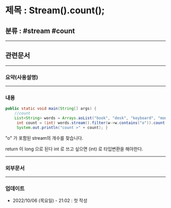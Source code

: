 # 제목 : Stream().count();

## 분류 : #stream #count

---
## 관련문서

----
### 요약(사용설명)

---
### 내용
```Java
public static void main(String[] args) {
	//count
	List<String> words = Arrays.asList("book", "desk", "keyboard", "mouse", "cup");
	 int count = (int) words.stream().filter(w->w.contains("o")).count();
	 System.out.println("count >" + count); }
```
"o" 가 포함된 stream의 개수를 찾습니다.

return 이 long 으로 된다
int 로 쓰고 싶으면 (int) 로 타입변환을 해야한다.


----
### 외부문서

----
### 업데이트
-  2022/10/06 (목요일) - 21:02 : 첫 작성
